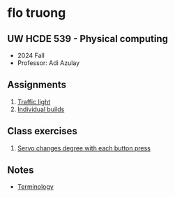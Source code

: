 # flo truong

## UW HCDE 539 - Physical computing
* 2024 Fall
* Professor: Adi Azulay

## Assignments
1. [Traffic light](01-traffic-light.html)
2. [Individual builds](02-individual-builds.html)

## Class exercises
1. [Servo changes degree with each button press](00-servo.html)

## Notes
* [Terminology](terminology.html)